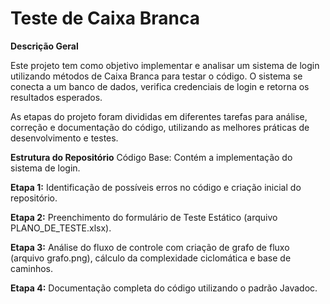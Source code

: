 # Teste de Caixa Branca

**Descrição Geral** 

Este projeto tem como objetivo implementar e analisar um sistema de login utilizando métodos de Caixa Branca para testar o código. O sistema se conecta a um banco de dados, verifica credenciais de login e retorna os resultados esperados.

As etapas do projeto foram divididas em diferentes tarefas para análise, correção e documentação do código, utilizando as melhores práticas de desenvolvimento e testes.

**Estrutura do Repositório**
Código Base: Contém a implementação do sistema de login.

**Etapa 1:** Identificação de possíveis erros no código e criação inicial do repositório.

**Etapa 2:** Preenchimento do formulário de Teste Estático (arquivo PLANO_DE_TESTE.xlsx).

**Etapa 3:** Análise do fluxo de controle com criação de grafo de fluxo (arquivo grafo.png), cálculo da complexidade ciclomática e base de caminhos.

**Etapa 4:** Documentação completa do código utilizando o padrão Javadoc.
